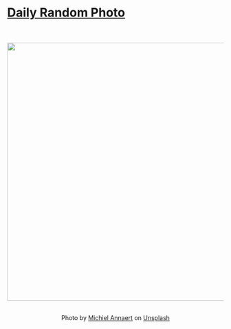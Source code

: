 # [Daily Random Photo](https://www.dailyrandomphoto.com/)

<div align="center">
  <br>
  <br>
  <a href="https://www.dailyrandomphoto.com/p/2021/2021-12-03/"><img src="https://images.unsplash.com/photo-1624458336919-da8f82ba2b0d?crop=entropy&cs=tinysrgb&fit=max&fm=jpg&ixid=Mnw3NzUwOHwwfDF8cmFuZG9tfHx8fHx8fHx8MTYzODQ5MDczNA&ixlib=rb-1.2.1&q=80&w=1080" width="600px"></a>
  <br>
  <br>
  <p class="has-text-grey">Photo by <a href="https://unsplash.com/@michielannaert?utm_source=Daily%20Random%20Photo&amp;utm_medium=referral" target="_blank" rel="noopener noreferrer">Michiel Annaert</a> on <a href="https://unsplash.com/photos/36KwQLcvxkQ?utm_source=Daily%20Random%20Photo&amp;utm_medium=referral" target="_blank" rel="noopener noreferrer">Unsplash</a></p>
</div>
